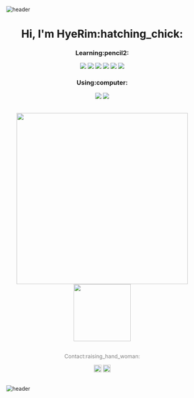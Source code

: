 ![header](https://capsule-render.vercel.app/api?type=waving&color=gradient&customColorList=14&height=250&section=header&text=hrookim%20&fontSize=50&fontColor=fdfcfd&fontAlign=80)

<h1 align="center">Hi, I'm HyeRim:hatching_chick:</h1>

<h3 align="center">Learning:pencil2:</h3>

<div align="center">
<img src="https://img.shields.io/badge/Python-3776AB?style=flat-square&logo=Python&logoColor=white"/> <img src="https://img.shields.io/badge/HTML5-E34F26?style=flat-square&logo=HTML5&logoColor=white"/> <img src="https://img.shields.io/badge/CSS3-1572B6?style=flat-square&logo=CSS3&logoColor=white"/> <img src="https://img.shields.io/badge/Django-092E20?style=flat-square&logo=Django&logoColor=white"/> <img src="https://img.shields.io/badge/SQLite-003B57?style=flat-square&logo=SQLite&logoColor=white"/> <img src="https://img.shields.io/badge/JavaScript-F7DF1E?style=flat-square&logo=JavaScript&logoColor=white"/></div>




<h3 align="center">Using:computer:</h3>


<div align="center">
<img src="https://img.shields.io/badge/VisualStudioCode-007ACC?style=flat-square&logo=VisualStudioCode&logoColor=white"/> <img src="https://img.shields.io/badge/PyCharm-C3FC23?style=flat-square&logo=PyCharm&logoColor=black"/>  </div>


<br>
<br>

<div align="center">
  <a href="https://github.com/hrookim">
  <img width="450em" src="https://github-readme-stats.vercel.app/api?username=hrookim&theme=buefy&hide_title=true&show_icons=true"/> 
  <img height="150em" src="http://mazassumnida.wtf/api/v2/generate_badge?boj=hrookim" ></a>
</div>


<br>

<div align="center" style="display: block">
  <p align="center" style="color: gray">Contact:raising_hand_woman: </p>
  <a href="https://instagram.com/dv_hroo"><img height="20em" src="https://img.shields.io/badge/-Instagram-%23E4405F?style=for-the-badge&logo=instagram&logoColor=f9fd13"></a>
  <a href = "mailto:hrookim@gmail.com"><img height="20em" src="https://img.shields.io/badge/-Gmail-%23333?style=for-the-badge&logo=gmail"></a>
</div>

<br>

![header](https://capsule-render.vercel.app/api?type=waving&color=gradient&customColorList=14&height=140&section=footer)